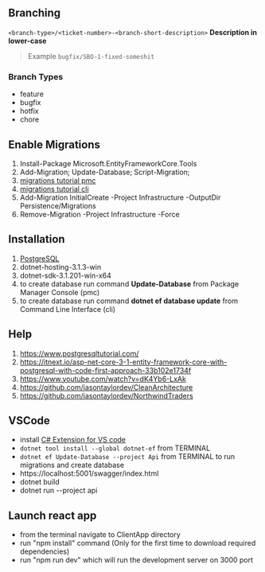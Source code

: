 ## Branching  
`<branch-type>/<ticket-number>-<branch-short-description>` **Description in lower-case**
> Example  `bugfix/SBO-1-fixed-someshit`
### Branch Types
- feature
- bugfix
- hotfix
- chore

## Enable Migrations

1. Install-Package Microsoft.EntityFrameworkCore.Tools
2. Add-Migration; Update-Database; Script-Migration;
3. [migrations tutorial pmc](https://www.learnentityframeworkcore.com/migrations/commands/pmc-commands) 
4. [migrations tutorial cli](https://www.learnentityframeworkcore.com/migrations/commands/cli-commands)
5. Add-Migration InitialCreate -Project Infrastructure -OutputDir Persistence/Migrations
6. Remove-Migration -Project Infrastructure -Force

## Installation

1. [PostgreSQL](https://www.enterprisedb.com/downloads/postgres-postgresql-downloads)
2. dotnet-hosting-3.1.3-win
3. dotnet-sdk-3.1.201-win-x64
4. to create database run command **Update-Database** from Package Manager Console (pmc)
5. to create database run command **dotnet ef database update** from Command Line Interface (cli)

## Help

1. https://www.postgresqltutorial.com/
2. https://itnext.io/asp-net-core-3-1-entity-framework-core-with-postgresql-with-code-first-approach-33b102e1734f
3. https://www.youtube.com/watch?v=dK4Yb6-LxAk
4. https://github.com/jasontaylordev/CleanArchitecture
5. https://github.com/jasontaylordev/NorthwindTraders

## VSCode
- install [C# Extension for VS code](https://marketplace.visualstudio.com/items?itemName=ms-dotnettools.csharp)
- `dotnet tool install --global dotnet-ef` from TERMINAL
- `dotnet ef Update-Database --project Api` from TERMINAL to run migrations and create database
- https://localhost:5001/swagger/index.html
- dotnet build
- dotnet run --project api

## Launch react app
- from the terminal navigate to ClientApp directory
- run "npm install" command (Only for the first time to download required dependencies)
- run "npm run dev" which will run the development server on 3000 port
